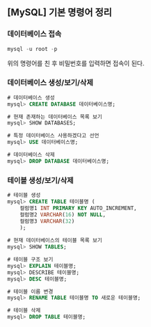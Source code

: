 ## [MySQL] 기본 명령어 정리
### 데이터베이스 접속
``` sql
mysql -u root -p
```
위의 명령어를 친 후 비밀번호를 입력하면 접속이 된다.

### 데이터베이스 생성/보기/삭제
``` sql
# 데이터베이스 생성
mysql> CREATE DATABASE 데이터베이스명;

# 현재 존재하는 데이터베이스 목록 보기
mysql> SHOW DATABASES;

# 특정 데이터베이스 사용하겠다고 선언
mysql> USE 데이터베이스명;

# 데이터베이스 삭제
mysql> DROP DATABASE 데이터베이스명;
```

### 테이블 생성/보기/삭제
``` sql
# 테이블 생성
mysql> CREATE TABLE 테이블명 (
	컬럼명1 INT PRIMARY KEY AUTO_INCREMENT,
	컬럼명2 VARCHAR(16) NOT NULL,
	컬럼명3 VARCHAR(32)
	);
	
# 현재 데이터베이스의 테이블 목록 보기
mysql> SHOW TABLES;

# 테이블 구조 보기
mysql> EXPLAIN 테이블명;
mysql> DESCRIBE 테이블명;
mysql> DESC 테이블명;

# 테이블 이름 변경
mysql> RENAME TABLE 테이블명 TO 새로운 테이블명;

# 테이블 삭제
mysql> DROP TABLE 테이블명;
```